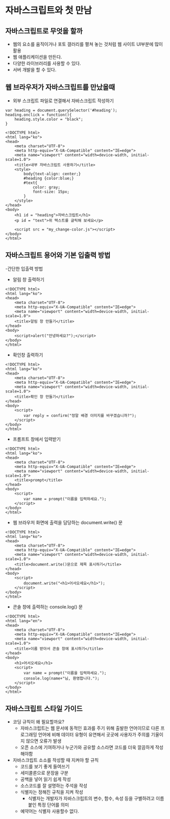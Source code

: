 # 자바스크립트와 첫 만남
## 자바스크립트로 무엇을 할까
- 웹의 요소를 움직이거나 포토 갤러리를 펼쳐 놓는 것처럼 웹 사이트 UI부분에 많이 활용
- 웹 애플리케이션을 만든다.
- 다양한 라이브러리를 사용할 수 있다.
- 서버 개발을 할 수 있다.

## 웹 브라우저가 자바스크립트를 만났을때
- 외부 스크립트 파일로 연결해서 자바스크립트 작성하기
```
var heading = document.querySelector('#heading');
heading.onclick = function(){
    heading.style.color = "black";
}
```
```
<!DOCTYPE html>
<html lang="ko">
<head>
    <meta charset="UTF-8">
    <meta http-equiv="X-UA-Compatible" content="IE=edge">
    <meta name="viewport" content="width=device-width, initial-scale=1.0">
    <title>내부 자바스크립트 사용하기</title>
    <style>
        body{text-align: center;}
        #heading {color:blue;}
        #text{
            color: gray;
            font-size: 15px;
        }
    </style>
</head>
<body>
    <h1 id = "heading">자바스크립트</h1>
    <p id = "text">위 텍스트를 글릭해 보세요</p>

    <script src = "my_change-color.js"></script>
</body>
</html>
```

## 자바스크립트 용어와 기본 입출력 방법
-간단한 입출력 방법
- 알림 창 출력하기
```
<!DOCTYPE html>
<html lang="ko">
<head>
    <meta charset="UTF-8">
    <meta http-equiv="X-UA-Compatible" content="IE=edge">
    <meta name="viewport" content="width=device-width, initial-scale=1.0">
    <title>알림 창 만들기</title>
</head>
<body>
    <script>alert("안녕하세요?");</script>
</body>
</html>
```
- 확인창 출력하기
```
<!DOCTYPE html>
<html lang="ko">
<head>
    <meta charset="UTF-8">
    <meta http-equiv="X-UA-Compatible" content="IE=edge">
    <meta name="viewport" content="width=device-width, initial-scale=1.0">
    <title>확인 창 만들기</title>
</head>
<body>
    <script>
        var reply = confirm("정말 배경 이미지를 바꾸겠습니까?");
    </script>
</body>
</html>
```
- 프롬프트 창에서 입력받기
```
<!DOCTYPE html>
<html lang="ko">
<head>
    <meta charset="UTF-8">
    <meta http-equiv="X-UA-Compatible" content="IE=edge">
    <meta name="viewport" content="width=device-width, initial-scale=1.0">
    <title>prompt</title>
</head>
<body>
    <script>
        var name = prompt("이름을 입력하세요.");
    </script>
</body>
</html>
```
- 웹 브라우저 화면에 출력을 담당하는 document.write() 문
```
<!DOCTYPE html>
<html lang="ko">
<head>
    <meta charset="UTF-8">
    <meta http-equiv="X-UA-Compatible" content="IE=edge">
    <meta name="viewport" content="width=device-width, initial-scale=1.0">
    <title>document.write()문으로 제목 표시하기</title>
</head>
<body>
    <script>
        document.write("<h1>어서오세요</h1>");
    </script>
</body>
</html>
```
- 콘솔 창에 출력하는 console.log() 문
```
<!DOCTYPE html>
<html lang="en">
<head>
    <meta charset="UTF-8">
    <meta http-equiv="X-UA-Compatible" content="IE=edge">
    <meta name="viewport" content="width=device-width, initial-scale=1.0">
    <title>이름 받아서 콘솔 창에 표시하기</title>
</head>
<body>
    <h1>어서오세요</h1>
    <script>
        var name = prompt("이름을 입력하세요.");
        console.log(name+"님, 환영합니다.");
    </script>
</body>
</html>
```

## 자바스크립트 스타일 가이드
- 코딩 규칙이 왜 필요할까요?
  - 자바스크립트는 웹 문서에 동적인 효과를 주기 위해 출발한 언어이므로 다른 프로그래밍 언어에 비해 데이터 유형이 유연해서 곳곳에 사용자가 주의를 기울이지 않으면 오류가 발생
  - 오픈 소스에 기여하거나 누군가와 공유할 소스라면 코드를 더욱 깔끔하게 작성해야함
- 자바스크립트 소소를 작성할 때 지켜야 할 규칙
  - 코드를 보기 좋게 들여쓰기
  - 세미콜론으로 문장을 구분
  - 공백을 넣어 읽기 쉽게 작성
  - 소스코드를 잘 설명하는 주석을 작성
  - 식별자는 정해진 규칙을 지켜 작성
    - 식별자는 개발자가 자바스크립트의 변수, 함수, 속성 등을 구별하려고 이름 붙인 특정 단어를 의미
  - 예약어는 식별자 사용할수 없다.
